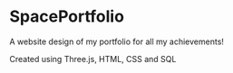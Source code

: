 # SpacePortfolio
A website design of my portfolio for all my achievements!

Created using Three.js, HTML, CSS and SQL

